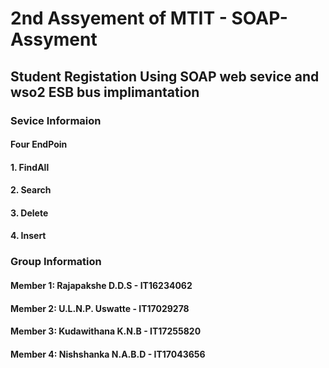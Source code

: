 #  2nd Assyement of MTIT - SOAP-Assyment

## Student Registation Using SOAP web sevice and wso2 ESB bus implimantation
### Sevice Informaion
#### Four EndPoin
#### 1. FindAll
#### 2. Search
#### 3. Delete
#### 4. Insert

### Group Information

#### Member 1: Rajapakshe D.D.S	   - IT16234062
#### Member 2: U.L.N.P. Uswatte	   - IT17029278
#### Member 3: Kudawithana K.N.B	 - IT17255820
#### Member 4: Nishshanka N.A.B.D  - IT17043656
